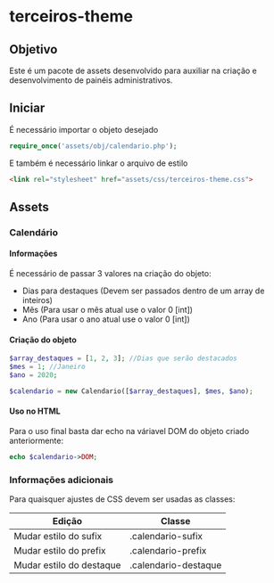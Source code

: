 # terceiros-theme

## Objetivo

Este é um pacote de assets desenvolvido para auxiliar na criação e desenvolvimento de painéis administrativos.

## Iniciar

É necessário importar o objeto desejado
```php
require_once('assets/obj/calendario.php');
```


E também é necessário linkar o arquivo de estilo
```html
<link rel="stylesheet" href="assets/css/terceiros-theme.css">
```
## Assets

### Calendário

#### Informações

É necessário de passar 3 valores na criação do objeto:
* Dias para destaques (Devem ser passados dentro de um array de inteiros)
* Mês (Para usar o mês atual use o valor 0 [int])
* Ano (Para usar o ano atual use o valor 0 [int])

#### Criação do objeto

```php
$array_destaques = [1, 2, 3]; //Dias que serão destacados
$mes = 1; //Janeiro
$ano = 2020;

$calendario = new Calendario([$array_destaques], $mes, $ano);
```

#### Uso no HTML
Para o uso final basta dar echo na váriavel DOM do objeto criado anteriormente:

```php
echo $calendario->DOM;
```

### Informações adicionais
Para quaisquer ajustes de CSS devem ser usadas as classes:

| Edição | Classe |
|--------|--------|
| Mudar estilo do sufix    | .calendario-sufix |
| Mudar estilo do prefix   | .calendario-prefix |
| Mudar estilo do destaque | .calendario-destaque | 